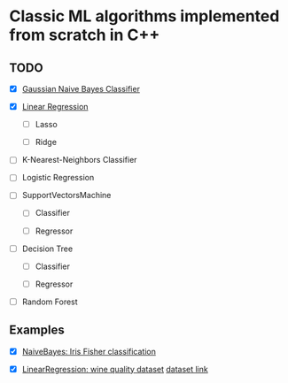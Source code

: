 # Classic ML algorithms implemented from scratch in C++

## TODO

- [x] [Gaussian Naive Bayes Classifier](https://github.com/Lassa30/ml-from-scratch/blob/main/include/models/naive_bayes.hpp)

- [x] [Linear Regression](https://github.com/Lassa30/ml-from-scratch/blob/main/include/models/linear_regression.hpp)

    - [ ] Lasso

    - [ ] Ridge

- [ ] K-Nearest-Neighbors Classifier

- [ ] Logistic Regression

- [ ] SupportVectorsMachine

  - [ ] Classifier

  - [ ] Regressor

- [ ] Decision Tree

  - [ ] Classifier

  - [ ] Regressor

- [ ] Random Forest

## Examples

- [x] [NaiveBayes: Iris Fisher classification](https://github.com/Lassa30/ml-from-scratch/blob/main/examples/naive_bayes_iris_classification.cpp)

- [x] [LinearRegression: wine quality dataset](https://github.com/Lassa30/ml-from-scratch/tree/main/examples/linear_regression_example.cpp) [dataset link](https://archive.ics.uci.edu/dataset/186/wine+quality)
